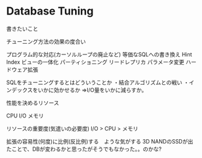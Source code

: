 # Database Tuning

書きたいこと

チューニング方法の効果の度合い

プログラム的な対応(カーソルループの廃止など)
等価なSQLへの書き換え
Hint
Index
ビューの一体化
パーティショニング
リードレプリカ
パラメータ変更
ハードウェア拡張

SQLをチューニングするとはどういうことか
・結合アルゴリズムとの戦い
・インデックスをいかに効かせるか
 =>I/O量をいかに減らすか。



性能を決めるリソース

CPU
I/O
メモリ

リソースの重要度(気遣いの必要度)
I/O > CPU > メモリ

拡張の容易性(何度)に比例(反比例)する　ような気がする
3D NANDのSSDが出たことで、DBが変わるかと思ったがそうでもなかった。。のかな?



